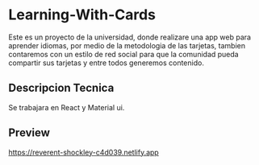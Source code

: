 # Learning-With-Cards
Este es un proyecto de la universidad, donde realizare una app web para aprender idiomas, por medio de la metodologia de las tarjetas, tambien contaremos con un estilo de red social para que la comunidad pueda compartir sus tarjetas y entre todos generemos contenido.

## Descripcion Tecnica
Se trabajara en React y Material ui.

## Preview
https://reverent-shockley-c4d039.netlify.app
